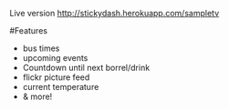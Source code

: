 Live version http://stickydash.herokuapp.com/sampletv


#Features

* bus times
* upcoming events
* Countdown until next borrel/drink
* flickr picture feed
* current temperature
* & more!


